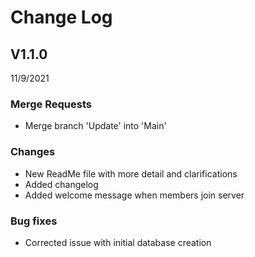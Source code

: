 # Change Log

## V1.1.0
11/9/2021

### Merge Requests
* Merge branch 'Update' into 'Main'

### Changes
* New ReadMe file with more detail and clarifications
* Added changelog
* Added welcome message when members join server

### Bug fixes
* Corrected issue with initial database creation
